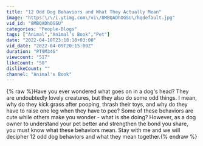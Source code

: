 ```yaml
---
title: "12 Odd Dog Behaviors and What They Actually Mean"
image: "https:\/\/i.ytimg.com\/vi\/8MBQADhOGSU\/hqdefault.jpg"
vid_id: "8MBQADhOGSU"
categories: "People-Blogs"
tags: ["Animal","Animal’s Book","Pet"]
date: "2022-04-10T23:18:18+03:00"
vid_date: "2022-04-09T20:15:00Z"
duration: "PT9M34S"
viewcount: "517"
likeCount: "50"
dislikeCount: ""
channel: "Animal's Book"
---
```

{% raw %}Have you ever wondered what goes on in a dog's head? They are undoubtedly lovely creatures, but they also do some odd things. I mean, why do they kick grass after pooping, thrash their toys, and why do they have to raise one leg when they have to pee? Some of these behaviors are cute while others make you wonder - what is she doing? However, as a dog owner to understand your pet better and strengthen the bond you share, you must know what these behaviors mean. Stay with me and we will decipher 12 odd dog behaviors and what they mean together.{% endraw %}
